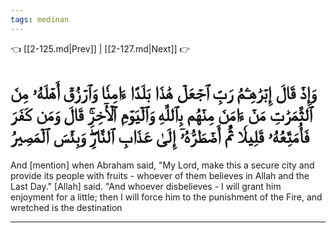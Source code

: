```yaml
---
tags: medinan
---
```


👈 [[2-125.md|Prev]] | [[2-127.md|Next]] 👉

# وَإِذۡ قَالَ إِبۡرَٰهِـۧمُ رَبِّ ٱجۡعَلۡ هَٰذَا بَلَدًا ءَامِنٗا وَٱرۡزُقۡ أَهۡلَهُۥ مِنَ ٱلثَّمَرَٰتِ مَنۡ ءَامَنَ مِنۡهُم بِٱللَّهِ وَٱلۡيَوۡمِ ٱلۡأٓخِرِۚ قَالَ وَمَن كَفَرَ فَأُمَتِّعُهُۥ قَلِيلٗا ثُمَّ أَضۡطَرُّهُۥٓ إِلَىٰ عَذَابِ ٱلنَّارِۖ وَبِئۡسَ ٱلۡمَصِيرُ

And [mention] when Abraham said, "My Lord, make this a secure city and provide its people with fruits - whoever of them believes in Allah and the Last Day." [Allah] said. "And whoever disbelieves - I will grant him enjoyment for a little; then I will force him to the punishment of the Fire, and wretched is the destination

---

